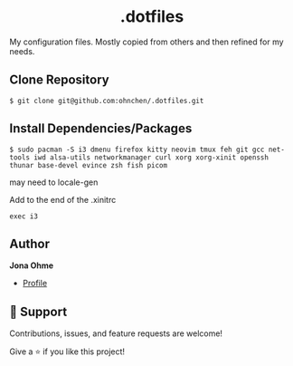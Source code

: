 <h1 align="center">.dotfiles</h1>
My configuration files. Mostly copied from others and then refined for my needs.

## Clone Repository
```console
$ git clone git@github.com:ohnchen/.dotfiles.git
```
## Install Dependencies/Packages
```console
$ sudo pacman -S i3 dmenu firefox kitty neovim tmux feh git gcc net-tools iwd alsa-utils networkmanager curl xorg xorg-xinit openssh thunar base-devel evince zsh fish picom
```

may need to locale-gen

Add to the end of the .xinitrc
```
exec i3
```
## Author

**Jona Ohme**

- [Profile](https://github.com/ohnchen "ohnchen")

## 🤝 Support

Contributions, issues, and feature requests are welcome!

Give a ⭐️ if you like this project!
